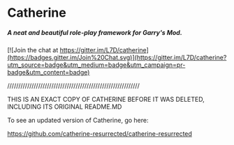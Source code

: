 Catherine
=========
##### A neat and beautiful role-play framework for Garry's Mod.

[![Join the chat at https://gitter.im/L7D/catherine](https://badges.gitter.im/Join%20Chat.svg)](https://gitter.im/L7D/catherine?utm_source=badge&utm_medium=badge&utm_campaign=pr-badge&utm_content=badge)

////////////////////////////////////////////////////////////

THIS IS AN EXACT COPY OF CATHERINE BEFORE IT WAS DELETED,
INCLUDING ITS ORIGINAL README.MD

To see an updated version of Catherine, go here:

https://github.com/catherine-resurrected/catherine-resurrected